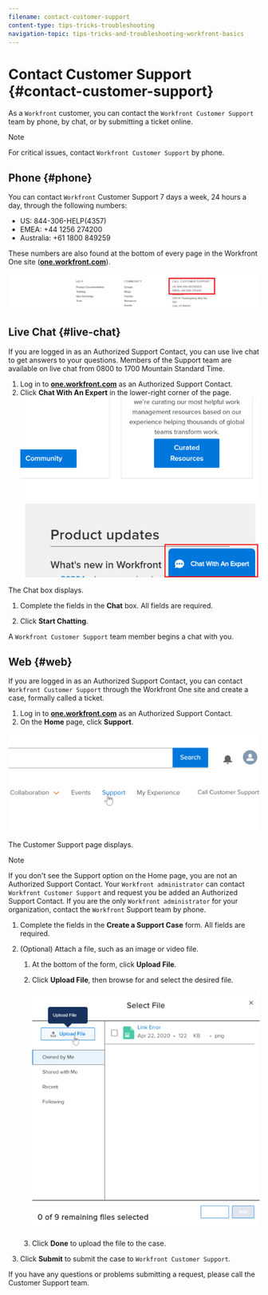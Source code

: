 ```yaml
---
filename: contact-customer-support
content-type: tips-tricks-troubleshooting
navigation-topic: tips-tricks-and-troubleshooting-workfront-basics
---
```





# Contact Customer Support {#contact-customer-support}

As a `Workfront` customer, you can contact the `Workfront Customer Support` team by phone, by chat, or by submitting a ticket online.


>[!NOTE]
>
>For critical issues, contact `Workfront Customer Support` by phone.




## Phone {#phone}

You can contact `Workfront` Customer Support 7 days a week, 24 hours a day, through the following numbers:



* US: 844-306-HELP(4357)
* EMEA: +44 1256 274200
* Australia:&nbsp;+61 1800 849259


These numbers are also found at the bottom of every page in the Workfront One site ([**one.workfront.com**](https://one.workfront.com/)).


![contacting-customer-support.png](assets/contacting-customer-support-600x88.png)




## Live Chat {#live-chat}

If you are logged in as an Authorized Support Contact, you can use live chat to get answers to your questions. Members of the Support team are available on live&nbsp;chat from 0800 to 1700 Mountain Standard Time.



1. Log in to [**one.workfront.com**](https://one.workfront.com/) as an Authorized Support Contact.
1.  Click&nbsp;**Chat With An Expert**&nbsp;in the lower-right corner of the page.  
   ![](assets/chat-with-us-600x453.png)




   The Chat box displays.

1. Complete the fields in the **Chat** box. All fields are required.  

  

1.  Click **Start Chatting**.


   A `Workfront Customer Support` team member begins a chat with you.





## Web {#web}

If you are logged in as an Authorized Support Contact, you can contact `Workfront Customer Support` through the Workfront One site and create a case, formally called a ticket. 



1. Log in to [**one.workfront.com**](https://one.workfront.com/) as an Authorized Support Contact.
1.  On the **Home** page, click **Support**.


   ![](assets/supporthome-600x236.png)




   The Customer Support page displays.


   >[!NOTE]
   >
   >If you don't see the Support option on the Home page, you are not an Authorized Support Contact. Your `Workfront administrator` can contact `Workfront Customer Support` and request you be added an Authorized Support Contact. If you are the only `Workfront administrator` for your organization, contact the `Workfront` Support team by phone.



1. Complete the fields in the **Create a Support Case** form. All fields are required.  


1. (Optional) Attach a file, such as an image or video file.
    
    
    1. At the bottom of the form, click **Upload File**.
    1. Click **Upload File**, then browse for and select the desired file.
    
    
       ![](assets/supportselectfile-600x631.png)    
    

    
    1. Click **Done** to upload the file to the case.
    
    
1. Click **Submit** to submit the case to `Workfront Customer Support`.



If you have any questions or problems submitting a request, please call the Customer Support team. 
